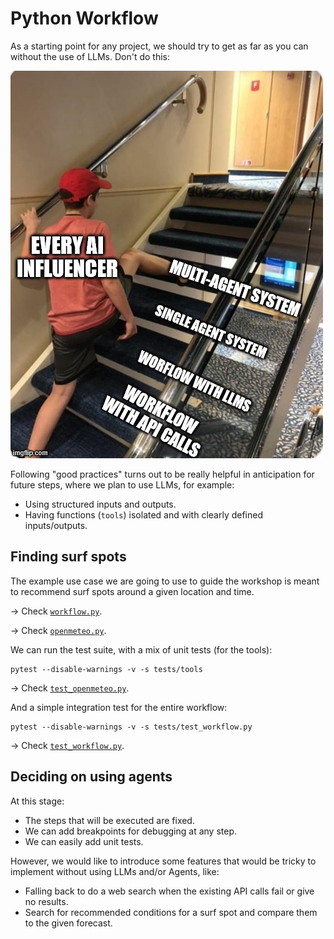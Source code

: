 # Python Workflow

As a starting point for any project, we should try to get as far as you can
without the use of LLMs. Don't do this:

![](./images/test-driven-agent-development-stairs.jpg)

Following "good practices" turns out to be really helpful in anticipation for future steps, where
we plan to use LLMs, for example:

- Using structured inputs and outputs.
- Having functions (`tools`) isolated and with clearly defined inputs/outputs.

## Finding surf spots

The example use case we are going to use to guide the workshop is meant
to recommend surf spots around a given location and time.

-> Check [`workflow.py`](../src/find_surf_spots/workflow.py).

-> Check [`openmeteo.py`](../src/find_surf_spots/tools/openmeteo.py).

We can run the test suite, with a mix of unit tests (for the tools):

```console
pytest --disable-warnings -v -s tests/tools
```

-> Check [`test_openmeteo.py`](../tests/tools/test_openmeteo.py).

And a simple integration test for the entire workflow:

```console
pytest --disable-warnings -v -s tests/test_workflow.py
```

-> Check [`test_workflow.py`](../tests/test_workflow.py).

## Deciding on using agents

At this stage:

- The steps that will be executed are fixed.
- We can add breakpoints for debugging at any step.
- We can easily add unit tests.

However, we would like to introduce some features that would be tricky
to implement without using LLMs and/or Agents, like:

- Falling back to do a web search when the existing API calls fail or give no results.
- Search for recommended conditions for a surf spot and compare them to the given forecast.
